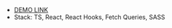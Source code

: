 - [DEMO LINK](https://myroslav-diiak.github.io/myBike-landing/)
- Stack: TS, React, React Hooks, Fetch  Queries, SASS
